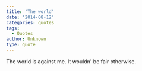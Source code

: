 ```yaml
---
title: 'The world'
date: '2014-08-12'
categories: quotes
tags:
  - Quotes
author: Unknown
type: quote
---
```


The world is against me. It wouldn' be fair otherwise.
